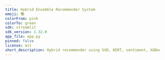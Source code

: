 ```yaml
---
title: Hybrid Ensemble Recommender System
emoji: 📚
colorFrom: pink
colorTo: green
sdk: streamlit
sdk_version: 1.32.0
app_file: app.py
pinned: false
license: mit
short_description: Hybrid recommender using SVD, BERT, sentiment, XGBoost, NCF.
---
```

